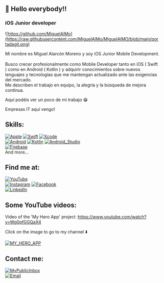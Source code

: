 ##  👋 Hello everybody!!

### iOS Junior developer

![https://github.com/MiguelAlMo](https://raw.githubusercontent.com/MiguelAlMo/MiguelAlMO/blob/main/portadagit.png)

Mi nombre es Miguel Alarcón Moreno y soy iOS Junior Mobile Development. 
<br/>
<br/> Busco crecer profesionalmente como Mobile Developer tanto en iOS ( Swift ) como en Android ( Kotlin ) y adquirir conocimientos sobre nuevos lenguajes y tecnologías que me mantengan actualizado ante las exigencias del mercado. <br/>
Me describen el trabajo en equipo, la alegría y la búsqueda de mejora continua.

Aquí podéis ver un poco de mi trabajo 😁

Empresas IT aquí vengo!


## Skills:
[![Apple](https://img.shields.io/badge/iOS-999999?style=for-the-badge&logo=apple&logoColor=white&labelColor=101010)]()
[![Swift](https://img.shields.io/badge/Swift-FA7343?style=for-the-badge&logo=swift&logoColor=white&labelColor=101010)]()
[![Xcode](https://img.shields.io/badge/Xcode-1575F9?style=for-the-badge&logo=xcode&logoColor=white&labelColor=101010)]()
</br>
[![Android](https://img.shields.io/badge/Android-3DDC84?style=for-the-badge&logo=android&logoColor=white&labelColor=101010)]()
[![Kotlin](https://img.shields.io/badge/Kotlin-0095D5?style=for-the-badge&logo=kotlin&logoColor=white&labelColor=101010)]()
[![Android_Studio](https://img.shields.io/badge/Android_Studio-3DDC84?style=for-the-badge&logo=android-studio&logoColor=white&labelColor=101010)]()
</br>
[![Firebase](https://img.shields.io/badge/Firebase-FFCA28?style=for-the-badge&logo=firebase&logoColor=white&labelColor=101010)]()
</br>
And more...

## Find me at:

[![YouTube](https://img.shields.io/badge/YouTube-Miguel_Alarcón_Moreno-FF0000?style=for-the-badge&logo=youtube&logoColor=white&labelColor=101010)](https://www.youtube.com/channel/UCbnA1ik6TTLnMRApXPjzMqA)
</br>
[![Instagram](https://img.shields.io/badge/Instagram-@kilinmag-E4405F?style=for-the-badge&logo=instagram&logoColor=white&labelColor=101010)](https://www.instagram.com/kilinmag)
[![Facebook](https://img.shields.io/badge/Facebook-@KilinMag-1877F2?style=for-the-badge&logo=facebook&logoColor=white&labelColor=101010)](https://www.facebook.com/KilinMag)
</br>
[![LinkedIn](https://img.shields.io/badge/LinkedIn-Miguel_Alarcón-0077B5?style=for-the-badge&logo=linkedin&logoColor=white&labelColor=101010)](https://www.linkedin.com/in/miguel-alarcón-moreno)


## Some YouTube videos:

Video of the 'My Hero App' project :https://www.youtube.com/watch?v=Wg0pfGGQaX4 <br/>

Click on the image to go to my channel ⬇️

[![MY_HERO_APP](https://img.youtube.com/vi/Wg0pfGGQaX4/0.jpg)](https://www.youtube.com/channel/UCbnA1ik6TTLnMRApXPjzMqA)

## Contact me:

[![MyPublicInbox](https://img.shields.io/badge/My_Phone_Number-+34655054615-orange?style=for-the-badge&logo=buy-me-a-coffee&logoColor=white&labelColor=101010)]()
</br>
[![Email](https://img.shields.io/badge/info@kilinmag.com-my_personal_email-D14836?style=for-the-badge&logo=gmail&logoColor=white&labelColor=101010)](mailto:info@kilinmag)
